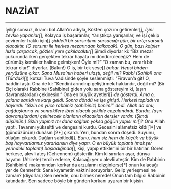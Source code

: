 # NAZİAT
---
İyiliği sonsuz, ikramı bol Allah’ın adıyla,
Kökten çözüm getirenler[*],
İşini zevkle yapanlar[*],
Kolayca iş başaranlar,
Yarıştıkça yarışanlar,
ve işi çekip çevirenler hakkı için[*]
şiddetli bir sarsıntının sarsacağı gün,
bir artçı sarsıntı olacaktır. (O sarsıntı ile herkes mezarından kalkacak).
O gün, bazı kalpler hızla çarpacak,
gözleri yere çakılacaktır[*]
Şimdi diyorlar ki: “Biz mezar çukurunda iken gerçekten tekrar hayata mı döndürüleceğiz?
Hem de çürümüş kemikler haline gelmişken! Öyle mi?”
“O zaman bu, zararlı bir tekrar olur!” diyorlar.
(Bakın!) O iş, bir tek sese[*] bakar.
Hepsi birden yeryüzüne çıkar.
Sana Musa’nın haberi ulaştı, değil mi?
Rabbi (Sahibi) ona (Tûr’daki[*]) kutsal Tuva Vadisinde şöyle seslenmişti:
“Firavun’a git! O, haddini aştı.
Ona de ki: “Kendini arındırıp geliştirmek hakkındır, değil mi?
(Bir Elçi olarak) Rabbine (Sahibine) giden yolu sana göstereyim ki, (aşırı davranışlardan) çekinesin.”
Ona en büyük ayetleri[*] de gösterdi.
Ama o, yalana sarıldı ve karşı geldi.
Sonra döndü ve işe girişti.
Herkesi topladı ve haykırdı:
“Sizin en yüce rabbiniz (sahibiniz) benim!” dedi.
Allah da onu, çağdaşlarına ve sonrakilere ibret olacak şekilde cezalandırdı.
Bunda, (aşırı davranışlardan) çekinecek olanların alacakları dersler vardır.
(Şimdi düşünün:) Sizin yapınız mı daha sağlam yoksa göğün yapısı mı[*]? Onu Allah yaptı.
Tavanını yükseltti ve dengesini kurdu.
Gecesini alâmetsiz kıldı[1*] ve (gündüzünün) duhâsını[2*] çıkardı.
Yeri, bundan sonra döşedi.
Suyunu, otlağını çıkardı.
Dağları  sabitledi[*].
Bunu, hem siz hem de küçük ve büyük baş hayvanlarınız yararlansın diye yaptı.
O en büyük toplantı (mahşer yerindeki toplantı) başladığında[*],
kişi, yapıp ettiklerini bir bir hatırlar.
Gören herkese, alevli ateş (Cehennem) gösterilir.
Kim ki sınırları aşar,
dünya hayatını (Ahirete) tercih ederse,
Kalacağı yer o alevli ateştir.
Kim de Rabbinin (Sahibinin) makamından korkar da arzularını dizginlerse[*]
onun kalacağı yer de Cennet’tir.
Sana kıyametin vaktini soruyorlar. Gelip yerleşmesi ne zaman? (diyorlar.)
Sen nerede, onu bilmek nerede!
Onun tam bilgisi Rabbinin katındadır.
Sen sadece böyle bir günden korkanı uyaran bir kişisin.